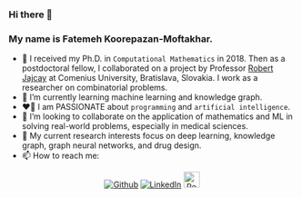 <!--- ### Hi there 👋


**fkmoftakhar/fkmoftakhar** is a ✨ _special_ ✨ repository because its `README.md` (this file) appears on your GitHub profile.

Here are some ideas to get you started: --->
### Hi there 👋 

### My name is Fatemeh Koorepazan-Moftakhar.

- 🔭 I received my Ph.D. in `Computational Mathematics` in 2018. Then as a postdoctoral fellow, I collaborated on a project by Professor [Robert Jajcay](http://euler.doa.fmph.uniba.sk/) at Comenius University, Bratislava, Slovakia. I work as a researcher on combinatorial problems. 
- 🌱 I’m currently learning machine learning and knowledge graph.
- :heart_on_fire: I am PASSIONATE about `programming` and `artificial intelligence`.
- 👯 I’m looking to collaborate on the application of mathematics and ML in solving real-world problems, especially in medical sciences.
- :open_book: My current research interests focus on deep learning, knowledge graph, graph neural networks, and drug design.
- 📫 How to reach me: 
<div align="center">
<p>
<a href="https://github.com/fkmoftakhar" target="_blank"><img alt="Github" src="https://img.shields.io/badge/GitHub-%2312100E.svg?&style=for-the-badge&logo=Github&logoColor=white" /></a>
<a href="https://www.linkedin.com/in/fatemeh-koorepazan-moftakhar-456bb251//" target="_blank"><img alt="LinkedIn" src="https://img.shields.io/badge/linkedin-%230077B5.svg?&style=for-the-badge&logo=linkedin&logoColor=white" /></a>
<a href="https://www.researchgate.net/profile/Fatemeh-Koorepazan-Moftakhar" target="_blank"><img height="28" alt="ResearchGate" src="https://achconsa.edu.ng/uploads/4D04027AE7BA/frontend_image/college/vendors/research-gate.svg?&style=for-the-badge&logo=researchgate&logoColor=white" /></a>  
</p>
</center>
</div>


<!--- - 🤔 I’m looking for help with ...
- 💬 Ask me about ... 
- 😄 Pronouns: ...
- ⚡ Fun fact: ...
- 🔭 I am currently working on some applications of `graph neural networks` in molecular property prediction and drug discovery.
--->

